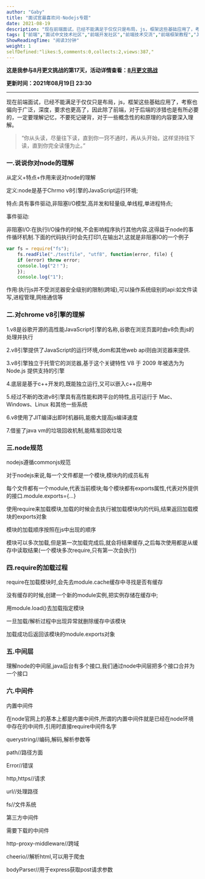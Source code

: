 ```yaml
---
author: "Gaby"
title: "面试官最喜欢问☞Nodejs专题"
date: 2021-08-19
description: "现在前端面试，已经不能满足于仅仅只是布局，js，框架这些基础应用了，考察也偏向于广泛，深度，要求也更高了，因此除了前端，对于后端的涉猎也是有所必要的。"
tags: ["前端","面试中文技术社区","前端开发社区","前端技术交流","前端框架教程","JavaScript 学习资源","CSS 技巧与最佳实践","HTML5 最新动态","前端工程师职业发展","开源前端项目","前端技术趋势"]
ShowReadingTime: "阅读3分钟"
weight: 1
selfDefined:"likes:5,comments:0,collects:2,views:387,"
---
```

**这是我参与8月更文挑战的第17天，活动详情查看：[8月更文挑战](https://juejin.cn/post/6987962113788493831 "https://juejin.cn/post/6987962113788493831")**

**更新时间：2021年08月19日 23:30**

* * *

现在前端面试，已经不能满足于仅仅只是布局，js，框架这些基础应用了，考察也偏向于广泛，深度，要求也更高了，因此除了前端，对于后端的涉猎也是有所必要的，一定要理解记忆，不要死记硬背，对于一些概念性的和原理的内容要深入理解。

> “你从头读，尽量往下读，直到你一窍不通时，再从头开始，这样坚持往下读，直到你完全读懂为止。”

### 一.说说你对node的理解

从定义+特点+作用来说对node的理解

定义:node是基于Chrmo v8引擎的JavaScript运行环境;

特点:具有事件驱动,非阻塞I/O模型,高并发和轻量级,单线程,单进程特点;

事件驱动:

非阻塞I/O:在执行I/O操作的时候,不会影响程序执行其他内容,这得益于node的事件循环机制.下面的代码执行时会先打印1,在输出2!,这就是非阻塞IO的一个例子

```js
var fs = require("fs");
    fs.readFile("./testfile", "utf8", function(error, file) {
    if (error) throw error;
    console.log("2！");
    });
    console.log("1");
```

作用:执行js并不受浏览器安全级别的限制(跨域),可以操作系统级别的api:如文件读写,进程管理,网络通信等

### 二.对chrome v8引擎的理解

1.v8是谷歌开源的高性能JavaScript引擎的名称,谷歌在浏览页面时由v8负责js的处理并执行

2.v8引擎提供了JavaScript的运行环境,dom和其他web api则由浏览器来提供.

3.v8引擎独立于托管它的浏览器,基于这个关键特性 V8 于 2009 年被选为为 Node.js 提供支持的引擎

4.底层是基于c++开发的,既能独立运行,又可以嵌入c++应用中

5.经过不断的改进v8引擎具有高性能和跨平台的特性,且可运行于 Mac、Windows、Linux 和其他一些系统

6.v8使用了JIT编译出即时机器码,能极大提高js编译速度

7.借鉴了java vm的垃圾回收机制,能精准回收垃圾

### 三.node规范

nodejs遵循commonjs规范

对于nodejs来说,每一个文件都是一个模块,模块内的成员私有

每个文件都有一个module,代表当前模块;每个模块都有exports属性,代表对外提供的接口.module.exports={...}

使用require来加载模块,加载的时候会去执行被加载模块内的代码,结果返回加载模块的exports对象

模块的加载顺序按照在js中出现的顺序

模块可以多次加载,但是第一次加载完成后,就会将结果缓存,之后每次使用都是从缓存中读取结果(一个模块多次require,只有第一次会执行)

### 四.require的加载过程

require在加载模块时,会先去module.cache缓存中寻找是否有缓存

没有缓存的时候,创建一个新的module实例,把实例存储在缓存中;

用module.load()去加载指定模块

一旦加载/解析过程中出现异常就删除缓存中该模块

加载成功后返回该模块的module.exports对象

### 五.中间层

理解node的中间层,java后台有多个接口,我们通过node中间层把多个接口合并为一个接口

### 六.中间件

内置中间件

在node官网上的基本上都是内置中间件,所谓的内置中间件就是已经在node环境中存在的中间件,引用时直接require中间件名字

querystring//编码,解码,解析参数等

path//路径方面

Error//错误

http,https//请求

url//处理路径

fs//文件系统

第三方中间件

需要下载的中间件

http-proxy-middleware//跨域

cheerio//解析html,可以用于爬虫

bodyParser//用于express获取post请求参数